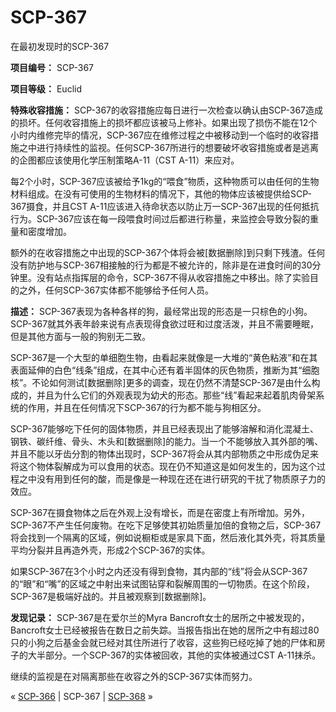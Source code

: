 # SCP-367
                        




在最初发现时的SCP-367



**项目编号：** SCP-367

**项目等级：** Euclid

**特殊收容措施：** SCP-367的收容措施应每日进行一次检查以确认由SCP-367造成的损坏。任何收容措施上的损坏都应该被马上修补。如果出现了损伤不能在12个小时内维修完毕的情况，SCP-367应在维修过程之中被移动到一个临时的收容措施之中进行持续性的监视。任何SCP-367所进行的想要破坏收容措施或者是逃离的企图都应该使用化学压制策略A-11（CST A-11）来应对。

每2个小时，SCP-367应该被给予1kg的“喂食”物质，这种物质可以由任何的生物材料组成。在没有可使用的生物材料的情况下，其他的物体应该被提供给SCP-367摄食，并且CST A-11应该进入待命状态以防止万一SCP-367出现的任何抵抗行为。SCP-367应该在每一段喂食时间过后都进行称量，来监控会导致分裂的重量和密度增加。

额外的在收容措施之中出现的SCP-367个体将会被[数据删除]到只剩下残渣。任何没有防护地与SCP-367相接触的行为都是不被允许的，除非是在进食时间的30分钟里。没有站点指挥层的命令，SCP-367不得从收容措施之中移出。除了实验目的之外，任何SCP-367实体都不能够给予任何人员。

**描述：** SCP-367表现为各种各样的狗，最经常出现的形态是一只棕色的小狗。SCP-367就其外表年龄来说有点表现得食欲过旺和过度活泼，并且不需要睡眠，但是其他方面与一般的狗别无二致。

SCP-367是一个大型的单细胞生物，由看起来就像是一大堆的“黄色粘液”和在其表面延伸的白色“线条”组成，在其中心还有着半固体的灰色物质，推断为其“细胞核”。不论如何测试[数据删除]更多的调查，现在仍然不清楚SCP-367是由什么构成的，并且为什么它们的外观表现为幼犬的形态。那些“线”看起来起着肌肉骨架系统的作用，并且在任何情况下SCP-367的行为都不能与狗相区分。

SCP-367能够吃下任何的固体物质，并且已经表现出了能够溶解和消化混凝土、钢铁、碳纤维、骨头、木头和[数据删除]的能力。当一个不能够放入其外部的嘴、并且不能以牙齿分割的物体出现时，SCP-367将会从其内部物质之中形成伪足来将这个物体裂解成为可以食用的状态。现在仍不知道这是如何发生的，因为这个过程之中没有用到任何的酸，而是像是一种现在还在进行研究的干扰了物质原子力的效应。

SCP-367在摄食物体之后在外观上没有增长，而是在密度上有所增加。另外，SCP-367不产生任何废物。在吃下足够使其初始质量加倍的食物之后，SCP-367将会找到一个隔离的区域，例如说橱柜或是家具下面，然后液化其外壳，将其质量平均分裂并且再造外壳，形成2个SCP-367的实体。

如果SCP-367在3个小时之内还没有得到食物，其内部的“线”将会从SCP-367的“眼”和“嘴”的区域之中射出来试图钻穿和裂解周围的一切物质。在这个阶段，SCP-367是极端好战的。并且被观察到[数据删除]。

**发现记录：** SCP-367是在爱尔兰的Myra Bancroft女士的居所之中被发现的，Bancroft女士已经被报告在数日之前失踪。当报告指出在她的居所之中有超过80只的小狗之后基金会就已经对其住所进行了收容，这些狗已经吃掉了她的尸体和房子的大半部分。一个SCP-367的实体被回收，其他的实体被通过CST A-11抹杀。

继续的监视是在对隔离那些在收容之外的SCP-367实体而努力。



« [SCP-366](/scp-366) | SCP-367 | [SCP-368](/scp-368) »





                    